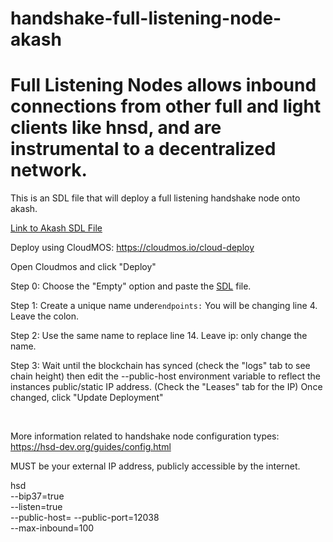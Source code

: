 # handshake-full-listening-node-akash

# Full Listening Nodes allows inbound connections from other full and light clients like hnsd, and are instrumental to a decentralized network.

This is an SDL file that will deploy a full listening handshake node onto akash. 

[Link to Akash SDL File](https://github.com/FliKites/handshake-node-akash/blob/main/deploy.yaml)

Deploy using CloudMOS: https://cloudmos.io/cloud-deploy

Open Cloudmos and click "Deploy" 
<br>

Step 0: Choose the "Empty" option and paste the [SDL](https://github.com/FliKites/handshake-node-akash/blob/main/deploy.yaml) file.
<br>

Step 1: Create a unique name under```endpoints:``` You will be changing line 4. Leave the colon.
<br>

Step 2: Use the same name to replace line 14. Leave ip: only change the name.
<br>

Step 3: Wait until the blockchain has synced (check the "logs" tab to see chain height) then edit the --public-host environment variable to reflect the instances public/static IP address. (Check the "Leases" tab for the IP) Once changed, click "Update Deployment"

<br>

More information related to handshake node configuration types: https://hsd-dev.org/guides/config.html

<IP address> MUST be your external IP address, publicly accessible by the internet.

hsd \
--bip37=true   \
--listen=true   \
--public-host=<IP address>
--public-port=12038  \
--max-inbound=100	


